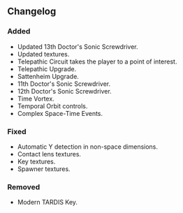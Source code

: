 ## Changelog

### Added
- Updated 13th Doctor's Sonic Screwdriver.
- Updated textures.
- Telepathic Circuit takes the player to a point of interest.
- Telepathic Upgrade.
- Sattenheim Upgrade.
- 11th Doctor's Sonic Screwdriver.
- 12th Doctor's Sonic Screwdriver.
- Time Vortex.
- Temporal Orbit controls.
- Complex Space-Time Events.

### Fixed
- Automatic Y detection in non-space dimensions.
- Contact lens textures.
- Key textures.
- Spawner textures.

### Removed
- Modern TARDIS Key.